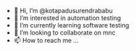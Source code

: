 - 👋 Hi, I’m @kotapadusurendrababu
- 👀 I’m interested in automation testing
- 🌱 I’m currently learning software testing 
- 💞️ I’m looking to collaborate on mnc
- 📫 How to reach me ...

<!---
kotapadusurendrababu/kotapadusurendrababu is a ✨ special ✨ repository because its `README.md` (this file) appears on your GitHub profile.
You can click the Preview link to take a look at your changes.
--->
